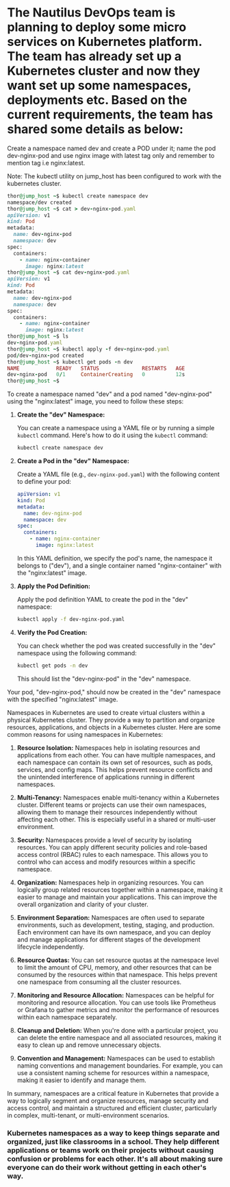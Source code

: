 # The Nautilus DevOps team is planning to deploy some micro services on Kubernetes platform. The team has already set up a Kubernetes cluster and now they want set up some namespaces, deployments etc. Based on the current requirements, the team has shared some details as below:


Create a namespace named dev and create a POD under it; name the pod dev-nginx-pod and use nginx image with latest tag only and remember to mention tag i.e nginx:latest.

Note: The kubectl utility on jump_host has been configured to work with the kubernetes cluster.

```ruby
thor@jump_host ~$ kubectl create namespace dev
namespace/dev created
thor@jump_host ~$ cat > dev-nginx-pod.yaml
apiVersion: v1
kind: Pod
metadata:
  name: dev-nginx-pod
  namespace: dev
spec:
  containers:
    - name: nginx-container
      image: nginx:latest
thor@jump_host ~$ cat dev-nginx-pod.yaml 
apiVersion: v1
kind: Pod
metadata:
  name: dev-nginx-pod
  namespace: dev
spec:
  containers:
    - name: nginx-container
      image: nginx:latest
thor@jump_host ~$ ls
dev-nginx-pod.yaml
thor@jump_host ~$ kubectl apply -f dev-nginx-pod.yaml
pod/dev-nginx-pod created
thor@jump_host ~$ kubectl get pods -n dev
NAME            READY   STATUS              RESTARTS   AGE
dev-nginx-pod   0/1     ContainerCreating   0          12s
thor@jump_host ~$ 
```


To create a namespace named "dev" and a pod named "dev-nginx-pod" using the "nginx:latest" image, you need to follow these steps:

1. **Create the "dev" Namespace:**
   
   You can create a namespace using a YAML file or by running a simple `kubectl` command. Here's how to do it using the `kubectl` command:

   ```bash
   kubectl create namespace dev
   ```

2. **Create a Pod in the "dev" Namespace:**

   Create a YAML file (e.g., `dev-nginx-pod.yaml`) with the following content to define your pod:

   ```yaml
   apiVersion: v1
   kind: Pod
   metadata:
     name: dev-nginx-pod
     namespace: dev
   spec:
     containers:
       - name: nginx-container
         image: nginx:latest
   ```

   In this YAML definition, we specify the pod's name, the namespace it belongs to ("dev"), and a single container named "nginx-container" with the "nginx:latest" image.

3. **Apply the Pod Definition:**

   Apply the pod definition YAML to create the pod in the "dev" namespace:

   ```bash
   kubectl apply -f dev-nginx-pod.yaml
   ```

4. **Verify the Pod Creation:**

   You can check whether the pod was created successfully in the "dev" namespace using the following command:

   ```bash
   kubectl get pods -n dev
   ```

   This should list the "dev-nginx-pod" in the "dev" namespace.


Your pod, "dev-nginx-pod," should now be created in the "dev" namespace with the specified "nginx:latest" image.


Namespaces in Kubernetes are used to create virtual clusters within a physical Kubernetes cluster. They provide a way to partition and organize resources, applications, and objects in a Kubernetes cluster. Here are some common reasons for using namespaces in Kubernetes:

1. **Resource Isolation:** Namespaces help in isolating resources and applications from each other. You can have multiple namespaces, and each namespace can contain its own set of resources, such as pods, services, and config maps. This helps prevent resource conflicts and the unintended interference of applications running in different namespaces.

2. **Multi-Tenancy:** Namespaces enable multi-tenancy within a Kubernetes cluster. Different teams or projects can use their own namespaces, allowing them to manage their resources independently without affecting each other. This is especially useful in a shared or multi-user environment.

3. **Security:** Namespaces provide a level of security by isolating resources. You can apply different security policies and role-based access control (RBAC) rules to each namespace. This allows you to control who can access and modify resources within a specific namespace.

4. **Organization:** Namespaces help in organizing resources. You can logically group related resources together within a namespace, making it easier to manage and maintain your applications. This can improve the overall organization and clarity of your cluster.

5. **Environment Separation:** Namespaces are often used to separate environments, such as development, testing, staging, and production. Each environment can have its own namespace, and you can deploy and manage applications for different stages of the development lifecycle independently.

6. **Resource Quotas:** You can set resource quotas at the namespace level to limit the amount of CPU, memory, and other resources that can be consumed by the resources within that namespace. This helps prevent one namespace from consuming all the cluster resources.

7. **Monitoring and Resource Allocation:** Namespaces can be helpful for monitoring and resource allocation. You can use tools like Prometheus or Grafana to gather metrics and monitor the performance of resources within each namespace separately.

8. **Cleanup and Deletion:** When you're done with a particular project, you can delete the entire namespace and all associated resources, making it easy to clean up and remove unnecessary objects.

9. **Convention and Management:** Namespaces can be used to establish naming conventions and management boundaries. For example, you can use a consistent naming scheme for resources within a namespace, making it easier to identify and manage them.

In summary, namespaces are a critical feature in Kubernetes that provide a way to logically segment and organize resources, manage security and access control, and maintain a structured and efficient cluster, particularly in complex, multi-tenant, or multi-environment scenarios.




###  Kubernetes namespaces as a way to keep things separate and organized, just like classrooms in a school. They help different applications or teams work on their projects without causing confusion or problems for each other. It's all about making sure everyone can do their work without getting in each other's way.



